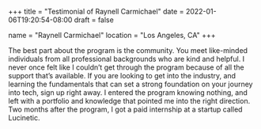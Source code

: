 +++
title = "Testimonial of Raynell Carmichael"
date = 2022-01-06T19:20:54-08:00
draft = false

name = "Raynell Carmichael"
location = "Los Angeles, CA"
+++

The best part about the program is the community. You meet like-minded
individuals from all professional backgrounds who are kind and helpful. I never
once felt like I couldn’t get through the program because of all the support
that’s available. If you are looking to get into the industry, and learning the
fundamentals that can set a strong foundation on your journey into tech, sign up
right away. I entered the program knowing nothing, and left with a portfolio and
knowledge that pointed me into the right direction. Two months after the
program, I got a paid internship at a startup called Lucinetic.
